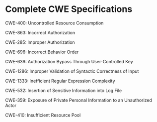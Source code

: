 

# Complete CWE Specifications

CWE-400: Uncontrolled Resource Consumption

CWE-863: Incorrect Authorization

CWE-285: Improper Authorization

CWE-696: Incorrect Behavior Order

CWE-639: Authorization Bypass Through User-Controlled Key

CWE-1286: Improper Validation of Syntactic Correctness of Input

CWE-1333: Inefficient Regular Expression Complexity

CWE-532: Insertion of Sensitive Information into Log File

CWE-359: Exposure of Private Personal Information to an Unauthorized Actor

CWE-410: Insufficient Resource Pool